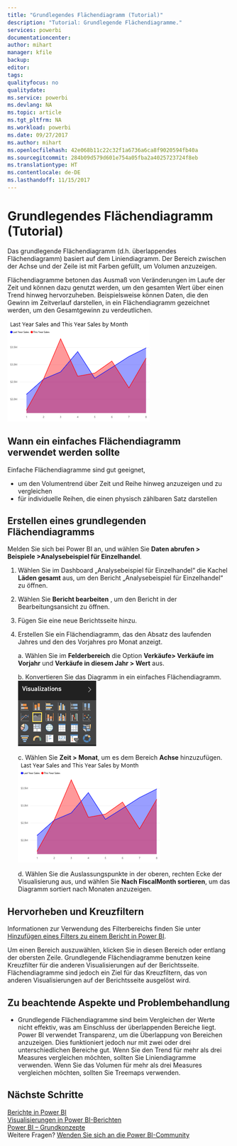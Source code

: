 ```yaml
---
title: "Grundlegendes Flächendiagramm (Tutorial)"
description: "Tutorial: Grundlegende Flächendiagramme."
services: powerbi
documentationcenter: 
author: mihart
manager: kfile
backup: 
editor: 
tags: 
qualityfocus: no
qualitydate: 
ms.service: powerbi
ms.devlang: NA
ms.topic: article
ms.tgt_pltfrm: NA
ms.workload: powerbi
ms.date: 09/27/2017
ms.author: mihart
ms.openlocfilehash: 42e068b11c22c32f1a6736a6ca8f9020594fb40a
ms.sourcegitcommit: 284b09d579d601e754a05fba2a4025723724f8eb
ms.translationtype: HT
ms.contentlocale: de-DE
ms.lasthandoff: 11/15/2017
---
```

# <a name="basic-area-chart-tutorial"></a>Grundlegendes Flächendiagramm (Tutorial)
Das grundlegende Flächendiagramm (d.h. überlappendes Flächendiagramm) basiert auf dem Liniendiagramm. Der Bereich zwischen der Achse und der Zeile ist mit Farben gefüllt, um Volumen anzuzeigen. 

Flächendiagramme betonen das Ausmaß von Veränderungen im Laufe der Zeit und können dazu genutzt werden, um den gesamten Wert über einen Trend hinweg hervorzuheben. Beispielsweise können Daten, die den Gewinn im Zeitverlauf darstellen, in ein Flächendiagramm gezeichnet werden, um den Gesamtgewinn zu verdeutlichen.

![](media/power-bi-visualization-basic-area-chart/powerbi-area-chartnew.png)

## <a name="when-to-use-a-basic-area-chart"></a>Wann ein einfaches Flächendiagramm verwendet werden sollte
Einfache Flächendiagramme sind gut geeignet,

* um den Volumentrend über Zeit und Reihe hinweg anzuzeigen und zu vergleichen 
* für individuelle Reihen, die einen physisch zählbaren Satz darstellen

## <a name="create-a-basic-area-chart"></a>Erstellen eines grundlegenden Flächendiagramms
Melden Sie sich bei Power BI an, und wählen Sie **Daten abrufen \> Beispiele \>Analysebeispiel für Einzelhandel**. 

1. Wählen Sie im Dashboard „Analysebeispiel für Einzelhandel“ die Kachel **Läden gesamt** aus, um den Bericht „Analysebeispiel für Einzelhandel“ zu öffnen.
2. Wählen Sie **Bericht bearbeiten** , um den Bericht in der Bearbeitungsansicht zu öffnen.
3. Fügen Sie eine neue Berichtsseite hinzu.
4. Erstellen Sie ein Flächendiagramm, das den Absatz des laufenden Jahres und den des Vorjahres pro Monat anzeigt.
   
   a.  Wählen Sie im **Felderbereich** die Option **Verkäufe\> Verkäufe im Vorjahr** und **Verkäufe in diesem Jahr > Wert** aus.
   
   b.  Konvertieren Sie das Diagramm in ein einfaches Flächendiagramm.    
   ![](media/power-bi-visualization-basic-area-chart/convertchart.png)
   
   c.  Wählen Sie **Zeit \> Monat**, um es dem Bereich **Achse** hinzuzufügen.   
   ![](media/power-bi-visualization-basic-area-chart/powerbi-area-chartnew.png)
   
   d.  Wählen Sie die Auslassungspunkte in der oberen, rechten Ecke der Visualisierung aus, und wählen Sie **Nach FiscalMonth sortieren**, um das Diagramm sortiert nach Monaten anzuzeigen.

## <a name="highlighting-and-cross-filtering"></a>Hervorheben und Kreuzfiltern
Informationen zur Verwendung des Filterbereichs finden Sie unter [Hinzufügen eines Filters zu einem Bericht in Power BI](power-bi-report-add-filter.md).

Um einen Bereich auszuwählen, klicken Sie in diesen Bereich oder entlang der obersten Zeile.  Grundlegende Flächendiagramme benutzen keine Kreuzfilter für die anderen Visualisierungen auf der Berichtsseite. Flächendiagramme sind jedoch ein Ziel für das Kreuzfiltern, das von anderen Visualisierungen auf der Berichtsseite ausgelöst wird.

## <a name="considerations-and-troubleshooting"></a>Zu beachtende Aspekte und Problembehandlung
* Grundlegende Flächendiagramme sind beim Vergleichen der Werte nicht effektiv, was am Einschluss der überlappenden Bereiche liegt. Power BI verwendet Transparenz, um die Überlappung von Bereichen anzuzeigen. Dies funktioniert jedoch nur mit zwei oder drei unterschiedlichen Bereiche gut. Wenn Sie den Trend für mehr als drei Measures vergleichen möchten, sollten Sie Liniendiagramme verwenden. Wenn Sie das Volumen für mehr als drei Measures vergleichen möchten, sollten Sie Treemaps verwenden.

## <a name="next-steps"></a>Nächste Schritte
[Berichte in Power BI](service-reports.md)  
[Visualisierungen in Power BI-Berichten](power-bi-report-visualizations.md)  
[Power BI – Grundkonzepte](service-basic-concepts.md)  
Weitere Fragen? [Wenden Sie sich an die Power BI-Community](http://community.powerbi.com/)

